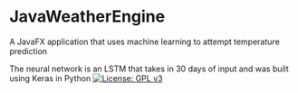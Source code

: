 # JavaWeatherEngine
A JavaFX application that uses machine learning to attempt temperature prediction

The neural network is an LSTM that takes in 30 days of input and was built using Keras in Python
[![License: GPL v3](https://img.shields.io/badge/License-GPLv3-blue.svg)](https://www.gnu.org/licenses/gpl-3.0)
